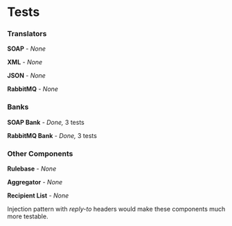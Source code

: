 # Tests

### Translators

**SOAP** - *None*

**XML** - *None*

**JSON** - *None*

**RabbitMQ** - *None*

### Banks

**SOAP Bank** - *Done,* 3 tests

**RabbitMQ Bank** - *Done,* 3 tests

### Other Components

**Rulebase** - *None*

**Aggregator** - *None*

**Recipient List** - *None*



Injection pattern with *reply-to* headers would make these components much more testable.